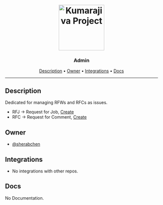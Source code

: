 <h1 align="center">
  <br>
  <a href="https://ymfz.org"><img src="https://avatars.githubusercontent.com/u/113319833?s=200&v=4" alt="Kumarajiva Project" width="150"></a>
  <br>
</h1>

<h3 align="center">Admin</h3>


<!-- Replace the title of the repository -->

<p align="center">
  <a href="#description">Description</a> •
  <a href="#owner">Owner</a> •
  <a href="#integrations">Integrations</a> •
  <a href="#docs">Docs</a>
</p>
<hr>

## Description

Dedicated for managing RFWs and RFCs as issues.

- RFJ -> Request for Job, [Create](https://github.com/The-Kumarajiva-Project/Requests/issues/new?assignees=&labels=&template=RFJ.yml&title=%5BRFJ)
- RFC -> Request for Comment, [Create](https://github.com/The-Kumarajiva-Project/Requests/issues/new?assignees=&labels=&template=RFC.yml&title=%5BRFC%5D)

<!-- This section provides a high-level overview for the repo -->

## Owner

- [@sherabchen](https://github.com/sherabchen)

<!-- This section lists the owners of the repo -->

## Integrations

- No integrations with other repos.

<!-- This section must list as bulleted list how this repo depends or is integrated with other repos -->

## Docs

No Documentation.

<!-- This section must link to the docs which are in the root of the repository in /docs -->
